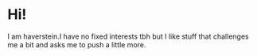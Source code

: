 # Hi!
I am haverstein.I have no fixed interests tbh but I like stuff that challenges me a bit and asks me to push a little more.

